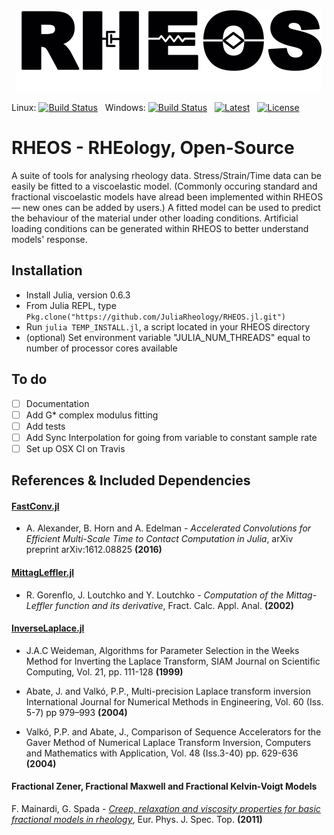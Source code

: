 <a name="logo"/>
<div align="center">
<img src="docs/Logo.png" height="130"></img>
</a>
</div>

Linux: [![Build Status](https://travis-ci.org/JuliaRheology/RHEOS.jl.svg?branch=master)](https://travis-ci.org/JuliaRheology/RHEOS.jl) &nbsp; 
Windows: [![Build Status](https://ci.appveyor.com/api/projects/status/github/JuliaRheology/RHEOS.jl?branch=master&svg=true)](https://ci.appveyor.com/project/JuliaRheology/RHEOS-jl) &nbsp;
[![Latest](https://img.shields.io/badge/docs-latest-blue.svg)](https://JuliaRheology.github.io/RHEOS.jl/latest) &nbsp;
[![License](https://img.shields.io/badge/License-MIT-ff69b2.svg?style=flat)](LICENSE.md)

# RHEOS - RHEology, Open-Source
A suite of tools for analysing rheology data. Stress/Strain/Time data can be easily be fitted to a viscoelastic model. (Commonly occuring
standard and fractional viscoelastic models have alread been implemented within RHEOS — new ones can be added by users.) A fitted model can
be used to predict the behaviour of the material under other loading conditions. Artificial loading conditions can be generated within
RHEOS to better understand models' response. 

## Installation

- Install Julia, version 0.6.3
- From Julia REPL, type ```Pkg.clone("https://github.com/JuliaRheology/RHEOS.jl.git")```
- Run ```julia TEMP_INSTALL.jl```, a script located in your RHEOS directory
- (optional) Set environment variable "JULIA_NUM_THREADS" equal to number of processor cores available

## To do
- [ ] Documentation
- [ ] Add G* complex modulus fitting
- [ ] Add tests
- [ ] Add Sync Interpolation for going from variable to constant sample rate
- [ ] Set up OSX CI on Travis

## References & Included Dependencies
#### [FastConv.jl](https://github.com/aamini/FastConv.jl)
+ A. Alexander, B. Horn and A. Edelman - *Accelerated Convolutions for Efficient Multi-Scale Time to Contact Computation in Julia*, arXiv preprint arXiv:1612.08825 **(2016)**

#### [MittagLeffler.jl](https://github.com/jlapeyre/MittagLeffler.jl)
+ R. Gorenflo, J. Loutchko and Y. Loutchko - *Computation of the Mittag-Leffler function and its derivative*,  Fract. Calc. Appl. Anal. **(2002)**

#### [InverseLaplace.jl](https://github.com/jlapeyre/InverseLaplace.jl)
+ J.A.C Weideman, Algorithms for Parameter Selection in the Weeks Method for Inverting the Laplace Transform, SIAM Journal on Scientific Computing, Vol. 21, pp. 111-128 **(1999)**

+ Abate, J. and Valkó, P.P., Multi-precision Laplace transform inversion International Journal for Numerical Methods in Engineering, Vol. 60 (Iss. 5-7) pp 979–993 **(2004)**

+ Valkó, P.P. and Abate, J., Comparison of Sequence Accelerators for the Gaver Method of Numerical Laplace Transform Inversion, Computers and Mathematics with Application, Vol. 48 (Iss.3-40) pp. 629-636 **(2004)**

#### Fractional Zener, Fractional Maxwell and Fractional Kelvin-Voigt Models
F. Mainardi, G. Spada - [*Creep, relaxation and viscosity properties for basic fractional models in rheology*](https://doi.org/10.1140/epjst/e2011-01387-1), Eur. Phys. J. Spec. Top. **(2011)**
